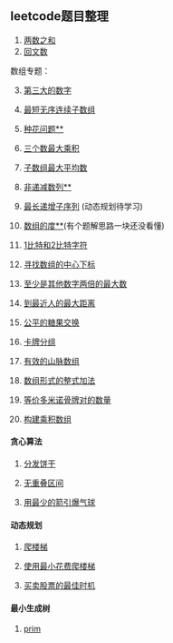 ## leetcode题目整理

1. [两数之和](leet/two_num.md)
2. [回文数](leet/palindrome_number.md)

数组专题：

3. [第三大的数字](leet/third_maxnum.md)

4. [最短无序连续子数组](leet/shortest_unsorted_array.md)

5. [种花问题**](leet/can_place_flowers.md)

6. [三个数最大乘积](leet/max_of_three_numbers.md)

7. [子数组最大平均数](leet/max_average_subarray.md)

8. [非递减数列**](leet/no_decrease_array.md)

9. [最长递增子序列](leet/longest_increase_array.md) (动态规划待学习)

10. [数组的度**](leet/degree_of_array.md)(有个题解思路一块还没看懂)

11. [1比特和2比特字符](leet/one_and_two_bit_char.md)

12. [寻找数组的中心下标](leet/find-pivot-index.md)

13. [至少是其他数字两倍的最大数](leet/largest-number-at-least-twice-of-others.md)

14. [到最近人的最大距离](leet/Maximize_Distance_to_Closest_Person.md)

15. [公平的糖果交换](leet/Fair_Candy_Swap.md)

16. [卡牌分组](leet/kapaifenzu.md)

17. [有效的山脉数组](leet/shanmai.md)

18. [数组形式的整式加法](leet/shuzuxingshi.md)

19. [等价多米诺骨牌对的数量](leet/dengjia.md)

20. [构建乘积数组](leet/chengji.md)

#### 贪心算法

1. [分发饼干](leet/fenfabinggan.md)

2. [无重叠区间](leet/qujian.md)

3. [用最少的箭引爆气球](leet/yinbao.md)

#### 动态规划

1. [爬楼梯](leet/palouti.md)

2. [使用最小花费爬楼梯](leet/zuixiaohuafei.md)

3. [买卖股票的最佳时机](leet/maimaigupiao.md)

#### 最小生成树

1. [prim](leet/prim.md)